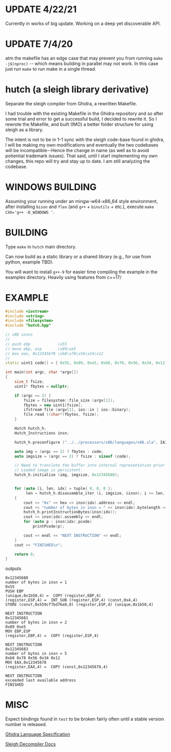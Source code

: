 # UPDATE 4/22/21
Currently in works of big update. Working on a deep yet discoverable API. 

# UPDATE 7/4/20
atm the makefile has an edge case that may prevent you from running `make -j$(nproc)` -- which means building in parallel may not work. In this case just run `make` to run make in a single thread.

# hutch (a sleigh library derivative)
Separate the sleigh compiler from Ghidra, a rewritten Makefile.

I had trouble with the existing Makefile in the Ghidra repository and so after
some trial and error to get a successful build, I decided to rewrite it. So I
rewrote the Makefile, and built (IMO) a better folder structure for using sleigh
as a library.

The intent is not to be in 1-1 sync with the sleigh code-base found in ghidra, I
will be making my own modifications and eventually the two codebases will be
incompatible--Hence the change in name (as well as to avoid potiential trademark
issues). That said, until I start implementing my own changes, this repo will
try and stay up to date. I am still analyzing the codebase.

# WINDOWS BUILDING
Assuming your running under an mingw-w64-x86_64 style environment, after
installing `bison` and `flex` (and `g++` + `binutils` + etc.), execute `make
CXX='g++ -D_WINDOWS '`.


# BUILDING

Type `make` in `hutch` main directory.

Can now build as a static library or a shared library (e.g., for use from
python, example TBD).

You will want to install `g++-9` for easier time compiling the example in the
examples directory. Heavily using features from c++17/

# EXAMPLE
```c++
#include <iostream>
#include <string>
#include <filesystem>
#include "hutch.hpp"

// x86 insns
//
// push ebp            \x55
// move ebp, esp       \x89\xe5
// mov eax, 0x12345678 \xb8\x78\x56\x34\x12
//
static uint1 code[] = { 0x55, 0x89, 0xe5, 0xb8, 0x78, 0x56, 0x34, 0x12 };

int main(int argc, char *argv[])
{
    size_t fsize;
    uint1* fbytes = nullptr;

    if (argc == 2) {
        fsize = filesystem::file_size (argv[1]);
        fbytes = new uint1[fsize];
        ifstream file (argv[1], ios::in | ios::binary);
        file.read ((char*)fbytes, fsize);
    }

    Hutch hutch_h;
    Hutch_Instructions insn;

    hutch_h.preconfigure ("../../processors/x86/languages/x86.sla", IA32);

    auto img = (argc == 2) ? fbytes : code;
    auto imgsize = (argc == 2) ? fsize : sizeof (code);

    // Need to translate the buffer into internal representation prior to use.
    // Loaded image is persistent.
    hutch_h.initialize (img, imgsize, 0x12345680);


    for (auto [i, len, idx] = tuple{ 0, 0, 0 };
         len = hutch_h.disassemble_iter (i, imgsize, &insn); i += len, ++idx)
    {
        cout << "0x" << hex << insn(idx).address << endl;
        cout << "number of bytes in insn = " << insn(idx).bytelength << endl;
        hutch_h.printInstructionBytes(insn(idx));
        cout << insn(idx).assembly << endl;
        for (auto p : insn(idx).pcode)
            printPcode(p);

        cout << endl << "NEXT INSTRUCTION" << endl;
    }
    cout << "FINISHED\n";

    return 0;
}
```
outputs

```
0x12345680
number of bytes in insn = 1
0x55 
PUSH EBP
(unique,0x1b50,4) =  COPY (register,EBP,4)
(register,ESP,4) =  INT_SUB (register,ESP,4) (const,0x4,4)
STORE (const,0x559cf7bd76e0,8) (register,ESP,4) (unique,0x1b50,4)

NEXT INSTRUCTION
0x12345681
number of bytes in insn = 2
0x89 0xe5 
MOV EBP,ESP
(register,EBP,4) =  COPY (register,ESP,4)

NEXT INSTRUCTION
0x12345683
number of bytes in insn = 5
0xb8 0x78 0x56 0x34 0x12 
MOV EAX,0x12345678
(register,EAX,4) =  COPY (const,0x12345678,4)

NEXT INSTRUCTION
exceeded last available address
FINISHED
```
# MISC
Expect bindings found in `test` to be broken fairly often until a stable version number is released.

[Ghidra Language Specification](https://ghidra.re/courses/languages/index.html)

[Sleigh Decompiler Docs](https://ghidra-decompiler-docs.netlify.com/)
